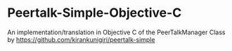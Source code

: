 # Peertalk-Simple-Objective-C
An implementation/translation in Objective C of the PeerTalkManager Class by https://github.com/kirankunigiri/peertalk-simple
